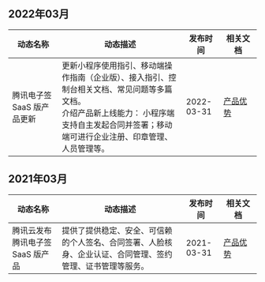 ## 2022年03月
<table >
<thead>
<tr>
<th width="20%">动态名称</th>
<th width="50%">动态描述</th>
 <th width="15%">发布时间</th>  
<th width="15%">相关文档</th>
</tr>
</thead>
<tbody><tr>
<td>腾讯电子签 SaaS 版产品更新</td>
<td >更新小程序使用指引、移动端操作指南（企业版）、接入指引、控制台相关文档、常见问题等多篇文档。<br>介绍产品新上线能力： 小程序端支持自主发起合同并签署；移动端可进行企业注册、印章管理、人员管理等。  </td>
 <td>2022-03-31</td> 
<td><a href="https://cloud.tencent.com/document/product/1323/53800">产品优势</a></td>
</tr>
</tbody></table>

## 2021年03月
<table >
<thead>
<tr>
<th width="20%">动态名称</th>
<th width="50%">动态描述</th>
 <th width="15%">发布时间</th>  
<th width="15%">相关文档</th>
</tr>
</thead>
<tbody><tr>
<td>腾讯云发布腾讯电子签 SaaS 版产品</td>
<td >提供了提供稳定、安全、可信赖的个人签名、合同签署、人脸核身、企业认证、合同管理、签约管理、证书管理等服务。</td>
 <td>2021-03-31</td> 
<td><a href="https://cloud.tencent.com/document/product/1323/53800">产品优势</a></td>
</tr>
</tbody></table>
